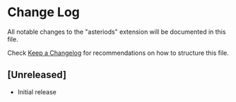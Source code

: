 # Change Log
All notable changes to the "asteriods" extension will be documented in this file.

Check [Keep a Changelog](http://keepachangelog.com/) for recommendations on how to structure this file.

## [Unreleased]
- Initial release